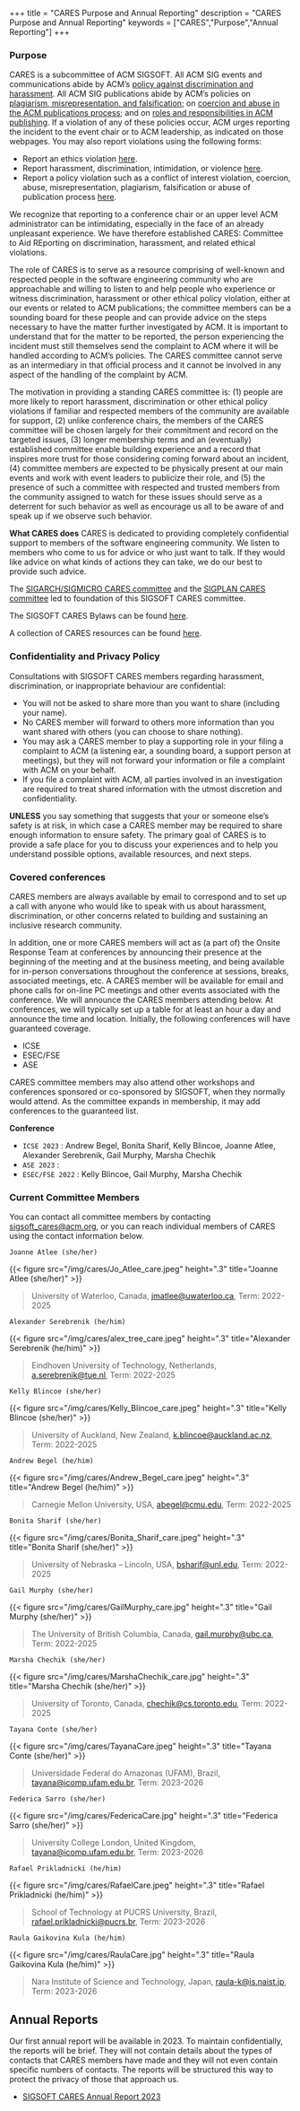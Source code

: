 +++
title = "CARES Purpose and Annual Reporting"
description = "CARES Purpose and Annual Reporting"
keywords = ["CARES","Purpose","Annual Reporting"]
+++


### Purpose 
CARES is a subcommittee of ACM SIGSOFT. All ACM SIG events and communications abide by ACM’s [policy against discrimination and harassment](https://www.acm.org/special-interest-groups/volunteer-resources/officers-manual/policy-against-discrimination-and-harassment). All ACM SIG publications abide by ACM’s policies on [plagiarism, misrepresentation, and falsification](https://www.acm.org/publications/policies/plagiarism-overview); on [coercion and abuse in the ACM publications process](https://www.acm.org/publications/policies/coercion-and-abuse); and on [roles and responsibilities in ACM publishing](https://www.acm.org/publications/policies/roles-and-responsibilities). If a violation of any of these policies occur, ACM urges reporting the incident to the event chair or to ACM leadership, as indicated on those webpages. You may also report violations using the following forms:

* Report an ethics violation [here](https://services.acm.org/ethics/report.cfm).
* Report harassment, discrimination, intimidation, or violence [here](https://services.acm.org/harass/harassForm.cfm).
* Report a policy violation such as a conflict of interest violation, coercion, abuse, misrepresentation, plagiarism, falsification or abuse of publication process [here](https://services.acm.org/policy_violations/policy.cfm).

We recognize that reporting to a conference chair or an upper level ACM administrator can be intimidating, especially in the face of an already unpleasant experience. We have therefore established CARES: Committee to Aid REporting on discrimination, harassment, and related ethical violations.

The role of CARES is to serve as a resource comprising of well-known and respected people in the software engineering community who are approachable and willing to listen to and help people who experience or witness discrimination, harassment or other ethical policy violation, either at our events or related to ACM publications; the committee members can be a sounding board for these people and can provide advice on the steps necessary to have the matter further investigated by ACM. It is important to understand that for the matter to be reported, the person experiencing the incident must still themselves send the complaint to ACM where it will be handled according to ACM’s policies. The CARES committee cannot serve as an intermediary in that official process and it cannot be involved in any aspect of the handling of the complaint by ACM.

The motivation in providing a standing CARES committee is: (1) people are more likely to report harassment, discrimination or other ethical policy violations if familiar and respected members of the community are available for support, (2) unlike conference chairs, the members of the CARES committee will be chosen largely for their commitment and record on the targeted issues, (3) longer membership terms and an (eventually) established committee enable building experience and a record that inspires more trust for those considering coming forward about an incident, (4) committee members are expected to be physically present at our main events and work with event leaders to publicize their role, and (5) the presence of such a committee with respected and trusted members from the community assigned to watch for these issues should serve as a deterrent for such behavior as well as encourage us all to be aware of and speak up if we observe such behavior.

__What CARES does__ CARES is dedicated to providing completely confidential support to members of the software engineering community. We listen to members who come to us for advice or who just want to talk. If they would like advice on what kinds of actions they can take, we do our best to provide such advice.

The [SIGARCH/SIGMICRO CARES committee](https://www.sigarch.org/benefit/cares/) and the [SIGPLAN CARES committee](https://www.sigplan.org/Cares/) led to foundation of this SIGSOFT CARES committee.

The SIGSOFT CARES Bylaws can be found [here](https://acmsigsoft.github.io/cares/bylaws/).

A collection of CARES resources can be found [here](https://acmsigsoft.github.io/cares/resources/).

### Confidentiality and Privacy Policy

Consultations with SIGSOFT CARES members regarding harassment, discrimination, or inappropriate behaviour are confidential:
* You will not be asked to share more than you want to share (including your name).
* No CARES member will forward to others more information than you want shared with others (you can choose to share nothing).
* You may ask a CARES member to play a supporting role in your filing a complaint to ACM (a listening ear, a sounding board, a support person at meetings), but they will not forward your information or file a complaint with ACM on your behalf. 
* If you file a complaint with ACM, all parties involved in an investigation are required to treat shared information with the utmost discretion and confidentiality.

**UNLESS** you say something that suggests that your or someone else’s safety is at risk, in which case a CARES member may be required to share enough information to ensure safety. The primary goal of CARES is to provide a safe place for you to discuss your experiences and to help you understand possible options, available resources, and next steps.


### Covered conferences
CARES members are always available by email to correspond and to set up a call with anyone who would like to speak with us about harassment, discrimination, or other concerns related to building and sustaining an inclusive research community.

In addition, one or more CARES members will act as (a part of) the Onsite Response Team at conferences by announcing their presence at the beginning of the meeting and at the business meeting, and being available for in-person conversations throughout the conference at sessions, breaks, associated meetings, etc. A CARES member will be available for email and phone calls for on-line PC meetings and other events associated with the conference. We will announce the CARES members attending below. At conferences, we will typically set up a table for at least an hour a day and announce the time and location. Initially, the following conferences will have guaranteed coverage.

* ICSE
* ESEC/FSE
* ASE

CARES committee members may also attend other workshops and conferences sponsored or co-sponsored by SIGSOFT, when they normally would attend. As the committee expands in membership, it may add conferences to the guaranteed list.

**Conference**  
- `ICSE 2023`     : Andrew Begel, Bonita Sharif, Kelly Blincoe, Joanne Atlee, Alexander Serebrenik, Gail Murphy, Marsha Chechik 
- `ASE 2023`      : 
- `ESEC/FSE 2022` : Kelly Blincoe, Gail Murphy, Marsha Chechik

### Current Committee Members
You can contact all committee members by contacting sigsoft_cares@acm.org, or you can reach individual members of CARES using the contact information below.

`Joanne Atlee (she/her)`

{{< figure src="/img/cares/Jo_Atlee_care.jpeg" height=".3" title="Joanne Atlee (she/her)" >}}

> University of Waterloo, Canada,  jmatlee@uwaterloo.ca, Term: 2022-2025

`Alexander Serebrenik (he/him)`

{{< figure src="/img/cares/alex_tree_care.jpeg" height=".3" title="Alexander Serebrenik (he/him)" >}}


> Eindhoven University of Technology, Netherlands, a.serebrenik@tue.nl, Term: 2022-2025 

`Kelly Blincoe (she/her)`

{{< figure src="/img/cares/Kelly_Blincoe_care.jpeg" height=".3" title="Kelly Blincoe (she/her)" >}}

> University of Auckland, New Zealand, k.blincoe@auckland.ac.nz, Term: 2022-2025

`Andrew Begel (he/him)`

{{< figure src="/img/cares/Andrew_Begel_care.jpeg" height=".3" title="Andrew Begel (he/him)" >}}

> Carnegie Mellon University, USA, abegel@cmu.edu, Term: 2022-2025

`Bonita Sharif (she/her)`

{{< figure src="/img/cares/Bonita_Sharif_care.jpeg" height=".3" title="Bonita Sharif (she/her)" >}}

> University of Nebraska – Lincoln, USA, bsharif@unl.edu, Term: 2022-2025

`Gail Murphy (she/her)`

{{< figure src="/img/cares/GailMurphy_care.jpg" height=".3" title="Gail Murphy (she/her)" >}}

> The University of British Columbia, Canada, gail.murphy@ubc.ca, Term: 2022-2025

`Marsha Chechik (she/her)`

{{< figure src="/img/cares/MarshaChechik_care.jpg" height=".3" title="Marsha Chechik (she/her)" >}}

> University of Toronto, Canada, chechik@cs.toronto.edu, Term: 2022-2025

`Tayana Conte (she/her)`

{{< figure src="/img/cares/TayanaCare.jpeg" height=".3" title="Tayana Conte (she/her)" >}}

> Universidade Federal do Amazonas (UFAM), Brazil, tayana@icomp.ufam.edu.br, Term: 2023-2026

`Federica Sarro (she/her)`

{{< figure src="/img/cares/FedericaCare.jpg" height=".3" title="Federica Sarro (she/her)" >}}

> University College London, United Kingdom, tayana@icomp.ufam.edu.br, Term: 2023-2026

`Rafael Prikladnicki (he/him)`

{{< figure src="/img/cares/RafaelCare.jpeg" height=".3" title="Rafael Prikladnicki (he/him)" >}}

> School of Technology at PUCRS University, Brazil, rafael.prikladnicki@pucrs.br, Term: 2023-2026

`Raula Gaikovina Kula (he/him)`

{{< figure src="/img/cares/RaulaCare.jpg" height=".3" title="Raula Gaikovina Kula (he/him)" >}}

> Nara Institute of Science and Technology, Japan, raula-k@is.naist.jp, Term: 2023-2026

## Annual Reports
Our first annual report will be available in 2023. To maintain confidentially, the reports will be brief. They will not contain details about the types of contacts that CARES members have made and they will not even contain specific numbers of contacts. The reports will be structured this way to protect the privacy of those that approach us.
- [SIGSOFT CARES Annual Report 2023](/files/AR2023.pdf)
